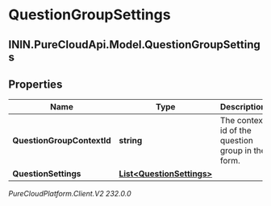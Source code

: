 # QuestionGroupSettings

## ININ.PureCloudApi.Model.QuestionGroupSettings

## Properties

|Name | Type | Description | Notes|
|------------ | ------------- | ------------- | -------------|
| **QuestionGroupContextId** | **string** | The context id of the question group in the form. | [optional] |
| **QuestionSettings** | [**List&lt;QuestionSettings&gt;**](QuestionSettings) |  | [optional] |



_PureCloudPlatform.Client.V2 232.0.0_
